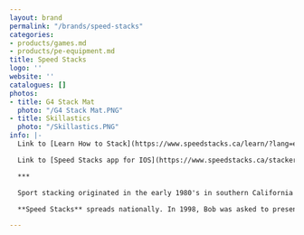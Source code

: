 ```yaml
---
layout: brand
permalink: "/brands/speed-stacks"
categories:
- products/games.md
- products/pe-equipment.md
title: Speed Stacks
logo: ''
website: ''
catalogues: []
photos:
- title: G4 Stack Mat
  photo: "/G4 Stack Mat.PNG"
- title: Skillastics
  photo: "/Skillastics.PNG"
info: |-
  Link to [Learn How to Stack](https://www.speedstacks.ca/learn/?lang=en) video

  Link to [Speed Stacks app for IOS](https://www.speedstacks.ca/stackers/games/)

  ***

  Sport stacking originated in the early 1980's in southern California and received national attention in 1990 on a segment of the "Tonight Show", with Johnny Carson. That was where it first captured the imagination of Bob Fox, who was then an elementary classroom teacher in Colorado.

  **Speed Stacks** spreads nationally. In 1998, Bob was asked to present sport stacking to Texas. After a tremendous response Speed Stacks, Inc. was born as a small home business designed to promote sport stacking and be a resource to physical education teachers. And the sport continued to grow.

---
```

